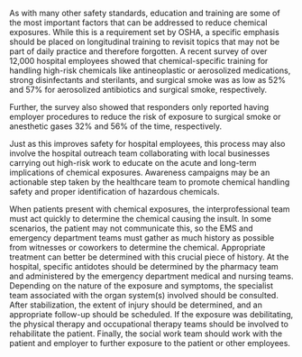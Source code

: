As with many other safety standards, education and training are some of the most important factors that can be addressed to reduce chemical exposures. While this is a requirement set by OSHA, a specific emphasis should be placed on longitudinal training to revisit topics that may not be part of daily practice and therefore forgotten. A recent survey of over 12,000 hospital employees showed that chemical-specific training for handling high-risk chemicals like antineoplastic or aerosolized medications, strong disinfectants and sterilants, and surgical smoke was as low as 52% and 57% for aerosolized antibiotics and surgical smoke, respectively.

Further, the survey also showed that responders only reported having employer procedures to reduce the risk of exposure to surgical smoke or anesthetic gases 32% and 56% of the time, respectively.

Just as this improves safety for hospital employees, this process may also involve the hospital outreach team collaborating with local businesses carrying out high-risk work to educate on the acute and long-term implications of chemical exposures. Awareness campaigns may be an actionable step taken by the healthcare team to promote chemical handling safety and proper identification of hazardous chemicals.

When patients present with chemical exposures, the interprofessional team must act quickly to determine the chemical causing the insult. In some scenarios, the patient may not communicate this, so the EMS and emergency department teams must gather as much history as possible from witnesses or coworkers to determine the chemical. Appropriate treatment can better be determined with this crucial piece of history. At the hospital, specific antidotes should be determined by the pharmacy team and administered by the emergency department medical and nursing teams. Depending on the nature of the exposure and symptoms, the specialist team associated with the organ system(s) involved should be consulted. After stabilization, the extent of injury should be determined, and an appropriate follow-up should be scheduled. If the exposure was debilitating, the physical therapy and occupational therapy teams should be involved to rehabilitate the patient. Finally, the social work team should work with the patient and employer to further exposure to the patient or other employees.
